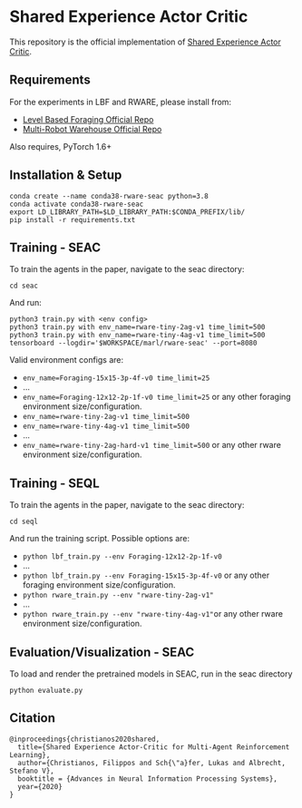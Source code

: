 # Shared Experience Actor Critic

This repository is the official implementation of [Shared Experience Actor Critic](https://arxiv.org/abs/2006.07169). 

## Requirements

For the experiments in LBF and RWARE, please install from:
- [Level Based Foraging Official Repo](https://github.com/uoe-agents/lb-foraging)
- [Multi-Robot Warehouse Official Repo](https://github.com/uoe-agents/robotic-warehouse)

Also requires, PyTorch 1.6+

## Installation & Setup
```
conda create --name conda38-rware-seac python=3.8
conda activate conda38-rware-seac
export LD_LIBRARY_PATH=$LD_LIBRARY_PATH:$CONDA_PREFIX/lib/
pip install -r requirements.txt
```

## Training - SEAC
To train the agents in the paper, navigate to the seac directory:
```
cd seac
```

And run:

```train
python3 train.py with <env config>
python3 train.py with env_name=rware-tiny-2ag-v1 time_limit=500
python3 train.py with env_name=rware-tiny-4ag-v1 time_limit=500
tensorboard --logdir='$WORKSPACE/marl/rware-seac' --port=8080 
```

Valid environment configs are: 
- `env_name=Foraging-15x15-3p-4f-v0 time_limit=25`
- ...
- `env_name=Foraging-12x12-2p-1f-v0 time_limit=25` or any other foraging environment size/configuration.
- `env_name=rware-tiny-2ag-v1 time_limit=500` 
- `env_name=rware-tiny-4ag-v1 time_limit=500` 
- ...
- `env_name=rware-tiny-2ag-hard-v1 time_limit=500` or any other rware environment size/configuration.
## Training - SEQL

To train the agents in the paper, navigate to the seac directory:
```
cd seql
```

And run the training script. Possible options are: 
- `python lbf_train.py --env Foraging-12x12-2p-1f-v0` 
- ...
- `python lbf_train.py --env Foraging-15x15-3p-4f-v0` or any other foraging environment size/configuration.
- `python rware_train.py --env "rware-tiny-2ag-v1"`
- ...
- `python rware_train.py --env "rware-tiny-4ag-v1"`or any other rware environment size/configuration.

## Evaluation/Visualization - SEAC

To load and render the pretrained models in SEAC, run in the seac directory

```eval
python evaluate.py
```

## Citation
```
@inproceedings{christianos2020shared,
  title={Shared Experience Actor-Critic for Multi-Agent Reinforcement Learning},
  author={Christianos, Filippos and Sch{\"a}fer, Lukas and Albrecht, Stefano V},
  booktitle = {Advances in Neural Information Processing Systems},
  year={2020}
}
```
